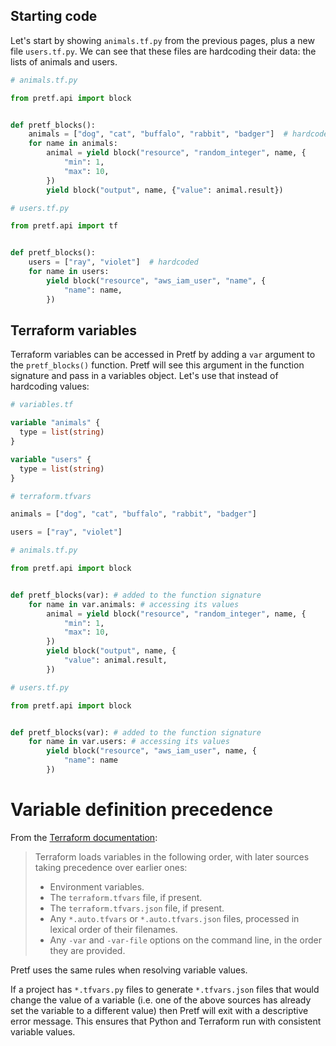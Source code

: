 ## Starting code

Let's start by showing `animals.tf.py` from the previous pages, plus a new file `users.tf.py`. We can see that these files are hardcoding their data: the lists of animals and users.

```python
# animals.tf.py

from pretf.api import block


def pretf_blocks():
    animals = ["dog", "cat", "buffalo", "rabbit", "badger"]  # hardcoded
    for name in animals:
        animal = yield block("resource", "random_integer", name, {
            "min": 1,
            "max": 10,
        })
        yield block("output", name, {"value": animal.result})
```

```python
# users.tf.py

from pretf.api import tf


def pretf_blocks():
    users = ["ray", "violet"]  # hardcoded
    for name in users:
        yield block("resource", "aws_iam_user", "name", {
            "name": name,
        })
```

## Terraform variables

Terraform variables can be accessed in Pretf by adding a `var` argument to the `pretf_blocks()` function. Pretf will see this argument in the function signature and pass in a variables object. Let's use that instead of hardcoding values:


```terraform
# variables.tf

variable "animals" {
  type = list(string)
}

variable "users" {
  type = list(string)
}
```

```terraform
# terraform.tfvars

animals = ["dog", "cat", "buffalo", "rabbit", "badger"]

users = ["ray", "violet"]
```

```python
# animals.tf.py

from pretf.api import block


def pretf_blocks(var): # added to the function signature
    for name in var.animals: # accessing its values
        animal = yield block("resource", "random_integer", name, {
            "min": 1,
            "max": 10,
        })
        yield block("output", name, {
            "value": animal.result,
        })
```

```python
# users.tf.py

from pretf.api import block


def pretf_blocks(var): # added to the function signature
    for name in var.users: # accessing its values
        yield block("resource", "aws_iam_user", name, {
            "name": name
        })
```

# Variable definition precedence

From the [Terraform documentation](https://www.terraform.io/docs/configuration/variables.html#variable-definition-precedence
):

<blockquote>
    <p>Terraform loads variables in the following order, with later sources taking precedence over earlier ones:</p>
    <ul>
        <li>Environment variables.</li>
        <li>The <code>terraform.tfvars</code> file, if present.</li>
        <li>The <code>terraform.tfvars.json</code> file, if present.</li>
        <li>Any <code>*.auto.tfvars</code> or <code>*.auto.tfvars.json</code> files, processed in lexical order of their filenames.</li>
        <li> Any <code>-var</code> and <code>-var-file</code> options on the command line, in the order they are provided.</li>
    </ul>
</blockquote>

Pretf uses the same rules when resolving variable values.

If a project has `*.tfvars.py` files to generate `*.tfvars.json` files that would change the value of a variable (i.e. one of the above sources has already set the variable to a different value) then Pretf will exit with a descriptive error message. This ensures that Python and Terraform run with consistent variable values.
